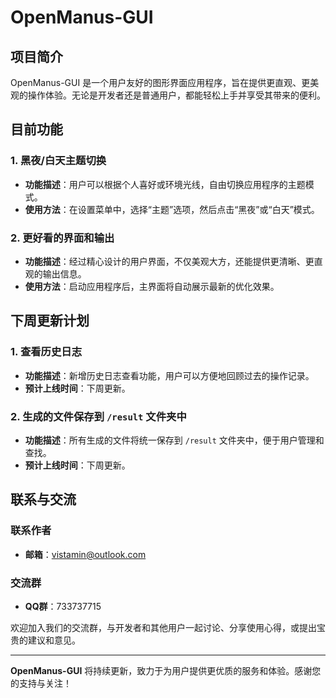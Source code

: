 # OpenManus-GUI

## 项目简介
OpenManus-GUI 是一个用户友好的图形界面应用程序，旨在提供更直观、更美观的操作体验。无论是开发者还是普通用户，都能轻松上手并享受其带来的便利。

## 目前功能

### 1. 黑夜/白天主题切换
- **功能描述**：用户可以根据个人喜好或环境光线，自由切换应用程序的主题模式。
- **使用方法**：在设置菜单中，选择“主题”选项，然后点击“黑夜”或“白天”模式。

### 2. 更好看的界面和输出
- **功能描述**：经过精心设计的用户界面，不仅美观大方，还能提供更清晰、更直观的输出信息。
- **使用方法**：启动应用程序后，主界面将自动展示最新的优化效果。

## 下周更新计划

### 1. 查看历史日志
- **功能描述**：新增历史日志查看功能，用户可以方便地回顾过去的操作记录。
- **预计上线时间**：下周更新。

### 2. 生成的文件保存到 `/result` 文件夹中
- **功能描述**：所有生成的文件将统一保存到 `/result` 文件夹中，便于用户管理和查找。
- **预计上线时间**：下周更新。

## 联系与交流

### 联系作者
- **邮箱**：vistamin@outlook.com

### 交流群
- **QQ群**：733737715

欢迎加入我们的交流群，与开发者和其他用户一起讨论、分享使用心得，或提出宝贵的建议和意见。

---

**OpenManus-GUI** 将持续更新，致力于为用户提供更优质的服务和体验。感谢您的支持与关注！
